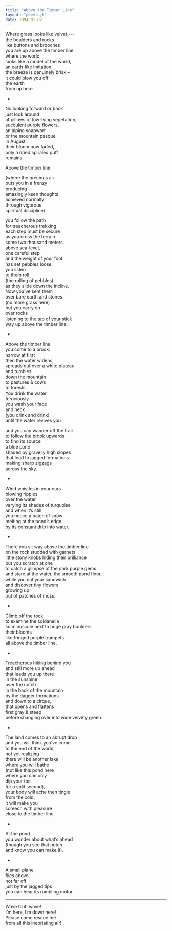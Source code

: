 ```yaml
---
title: "Above the Timber Line"
layout: "poem.njk"
date: 1994-01-02
---
```


Where grass looks like velvet,---  
the boulders and rocks  
like buttons and brooches   
you are up above the timber line  
where the world   
looks like a model of the world,  
an earth-like imitation,  
the breeze is genuinely brisk –  
it could blow you off   
the earth   
from up here.

*

No looking forward or back  
just look around   
at pillows of low-lying vegetation,  
succulent purple flowers,  
an alpine soapwort  
or the mountain pasque  
in August  
their bloom now faded,  
only a dried spiraled puff  
remains.

Above the timber line 

(where the precious air  
puts you in a frenzy  
producing   
amazingly keen thoughts  
achieved normally  
through vigorous  
spiritual discipline)

you follow the path  
for treacherous trekking   
each step must be secure  
as you cross the terrain  
some two thousand meters  
above sea-level,  
one careful step  
and the weight of your foot  
has set pebbles loose;  
you listen   
to them roll  
(the rolling of pebbles)  
as they slide down the incline.   
Now you’ve sent them  
over bare earth and stones  
(no more grass here)   
but you carry on   
over rocks  
listening to the tap of your stick  
way up above the timber line.

*

Above the timber line  
you come to a brook:   
narrow at first  
then the water widens,  
spreads out over a white plateau  
and tumbles  
down the mountain  
to pastures & cows  
to forests.  
You drink the water   
ferociously  
you wash your face  
and neck  
(you drink and drink)  
until the water revives you

and you can wander off the trail  
to follow the brook upwards  
to find its source  
a blue pond   
shaded by gravelly high slopes   
that lead to jagged formations  
making sharp zigzags  
across the sky.

*

Wind whistles in your ears  
blowing ripples  
over the water  
varying its shades of turquoise  
and when it’s still  
you notice a patch of snow  
melting at the pond’s edge  
by its constant drip into water.

*

There you sit way above the timber line  
on the rock studded with garnets   
little stony knobs hiding their brilliance  
but you scratch at one  
to catch a glimpse of the dark purple gems  
and stare at the water, the smooth pond floor,   
while you eat your sandwich  
and discover tiny flowers  
growing up   
out of patches of moss.

*

Climb off the rock  
to examine the soldanella  
so minuscule next to huge gray boulders   
their blooms   
like fringed purple trumpets  
all above the timber line.

*

Treacherous hiking behind you  
and still more up ahead  
that leads you up there  
in the sunshine  
over the notch   
in the back of the mountain  
by the dagger formations  
and down to a cirque,   
that opens and flattens   
first gray & steep   
before changing over into wide velvety green.

*

The land comes to an abrupt drop  
and you will think you’ve come   
to the end of the world,  
not yet realizing  
there will be another lake   
where you will bathe  
(not like this pond here  
where you can only  
dip your toe  
for a split second),  
your body will ache then tingle    
from the cold;  
it will make you   
screech with pleasure  
close to the timber line.

*

At the pond  
you wonder about what’s ahead  
(though you see that notch  
and know you can make it).

*

A small plane  
flies above  
not far off  
just by the jagged tips  
you can hear its rumbling motor.  
<hr class="poem">  
Wave to it! wave!<br>  
I’m here, I’m down here!<br>  
Please come rescue me<br>  
from all this inebriating air!